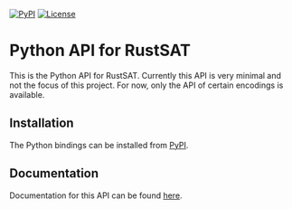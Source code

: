 [![PyPI](https://img.shields.io/pypi/v/rustsat)](https://pypi.org/project/rustsat)
[![License](https://img.shields.io/crates/l/rustsat)](./LICENSE)

<!-- cargo-rdme start -->

# Python API for RustSAT

This is the Python API for RustSAT. Currently this API is very minimal and
not the focus of this project. For now, only the API of certain encodings is
available.

## Installation

The Python bindings can be installed from [PyPI](https://pypi.org/project/rustsat/).

## Documentation

Documentation for this API can be found [here](https://christophjabs.info/rustsat/pyapi/).

<!-- cargo-rdme end -->
